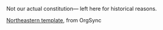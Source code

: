 Not our actual constitution— left here for historical reasons.

[Northeastern template](https://os_uploads.s3.amazonaws.com/473330_Fall%202013%20Constitution%20Template.doc), from OrgSync
